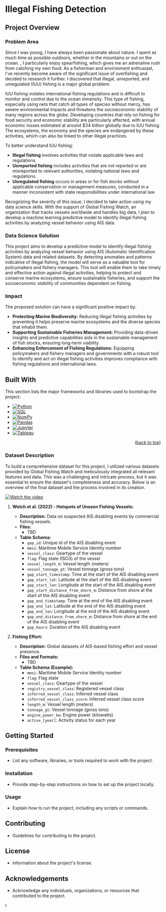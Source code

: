 # Illegal Fishing Detection

## Project Overview

### Problem Area

Since I was young, I have always been passionate about nature. I spent as much time as possible outdoors, whether in the mountains or out on the ocean. , I particularly enjoy spearfishing, which gives me an adrenaline rush from catching my own food. As a fisherman and environment enthusiast, I've recently become aware of the significant issue of overfishing and decided to research it further. I discovered that illegal, unreported, and unregulated (IUU) fishing is a major global problem.

IUU fishing violates international fishing regulations and is difficult to monitor and control due to the ocean inmensity. This type of fishing, especially using nets that catch all types of species without mercy, has severe environmental impacts and threatens the socioeconomic stability of many regions across the globe. Developing countries that rely on fishing for food security and economic stability are particularly affected, with annual economic losses estimated at around $34 billion globally due to IUU fishing. The ecosystems, the economy and the species are endangered by these activities, which can also be linked to other illegal practices.

To better understand IUU fishing:
- **Illegal fishing** involves activities that violate applicable laws and regulations.
- **Unreported fishing** includes activities that are not reported or are misreported to relevant authorities, violating national laws and regulations.
- **Unregulated fishing** occurs in areas or for fish stocks without applicable conservation or management measures, conducted in a manner inconsistent with state responsibilities under international law.

Recognizing the severity of this issue, I decided to take action using my data science skills. With the support of Global Fishing Watch, an organization that tracks vessels worldwide and handles big data, I plan to develop a machine learning predictive model to identify illegal fishing activities by analyzing vessel behavior using AIS data.

### Data Science Solution

This project aims to develop a predictive model to identify illegal fishing activities by analyzing vessel behavior using AIS (Automatic Identification System) data and related datasets. By detecting anomalies and patterns indicative of illegal fishing, the model will serve as a valuable tool for policymakers and fishery managers. This tool will enable them to take timely and effective action against illegal activities, helping to protect and conserve marine ecosystems, ensure sustainable fisheries, and support the socioeconomic stability of communities dependent on fishing.

### Impact

The proposed solution can have a significant positive impact by:

- **Protecting Marine Biodiversity:** Reducing illegal fishing activities by preventing it helps preserve marine ecosystems and the diverse species that inhabit them.
- **Supporting Sustainable Fisheries Management:** Providing data-driven insights and predictive capabilities aids in the sustainable management of fish stocks, ensuring long-term viability.
- **Enhancing Enforcement of Fishing Regulations:** Equipping policymakers and fishery managers and governments with a robust tool to identify and act on illegal fishing activities improves compliance with fishing regulations and international laws.

## Built With

This section lists the major frameworks and libraries used to bootstrap the project:

* [![Python][Python.org]][Python-url]
* [![SQL][SQL.org]][SQL-url]
* [![NumPy][NumPy.org]][NumPy-url]
* [![Pandas][Pandas.pydata.org]][Pandas-url]
* [![Jupyter][Jupyter.org]][Jupyter-url]
* [![Tableau][Tableau.com]][Tableau-url]

<p align="right">(<a href="#readme-top">back to top</a>)</p>

### Dataset Description

To build a comprehensive dataset for this project, I utilized various datasets provided by Global Fishing Watch and meticulously integrated all relevant features and data. This was a challenging and intricate process, but it was essential to ensure the dataset's completeness and accuracy. Below is an overview of the final dataset and the process involved in its creation.

[![Watch the video](https://img.youtube.com/vi/tKxCuW-WWng/0.jpg)](https://www.youtube.com/watch?v=tKxCuW-WWng)
 
1. **Welch et al. (2022) - Hotspots of Unseen Fishing Vessels:**
   - **Description:** Data on suspected AIS disabling events by commercial fishing vessels.
   - **Files:**
     - TBD
   - **Table Schema:**
     - `gap_id`: Unique id of the AIS disabling event
     - `mmsi`: Maritime Mobile Service Identity number
     - `vessel_class`: Geartype of the vessel
     - `flag`: Flag state (ISO3) of the vessel
     - `vessel_length_m`: Vessel length (meters)
     - `vessel_tonnage_gt`: Vessel tonnage (gross tons)
     - `gap_start_timestamp`: Time at the start of the AIS disabling event
     - `gap_start_lat`: Latitude at the start of the AIS disabling event
     - `gap_start_lon`: Longitude at the start of the AIS disabling event
     - `gap_start_distance_from_shore_m`: Distance from shore at the start of the AIS disabling event
     - `gap_end_timestamp`: Time at the end of the AIS disabling event
     - `gap_end_lat`: Latitude at the end of the AIS disabling event
     - `gap_end_lon`: Longitude at the end of the AIS disabling event
     - `gap_end_distance_from_shore_m`: Distance from shore at the end of the AIS disabling event
     - `gap_hours`: Duration of the AIS disabling event

2. **Fishing Effort:**
   - **Description:** Global datasets of AIS-based fishing effort and vessel presence.
   - **Files and Formats:**
     - TBD
   - **Table Schema (Example):**
     - `mmsi`: Maritime Mobile Service Identity number
     - `flag`: Flag state
     - `vessel_class`: Geartype of the vessel
     - `registry_vessel_class`: Registered vessel class
     - `inferred_vessel_class`: Inferred vessel class
     - `inferred_vessel_class_score`: Inferred vessel class score
     - `length_m`: Vessel length (meters)
     - `tonnage_gt`: Vessel tonnage (gross tons)
     - `engine_power_kw`: Engine power (kilowatts)
     - `active_[year]`: Activity status for each year

## Getting Started

### Prerequisites
- List any software, libraries, or tools required to work with the project.

### Installation
- Provide step-by-step instructions on how to set up the project locally.

### Usage
- Explain how to run the project, including any scripts or commands.

## Contributing
- Guidelines for contributing to the project.

## License
- Information about the project's license.

## Acknowledgements
- Acknowledge any individuals, organizations, or resources that contributed to the project.

<!-- MARKDOWN LINKS & IMAGES -->
<!-- https://www.markdownguide.org/basic-syntax/#reference-style-links -->
[Python.org]: https://img.shields.io/badge/Python-3670A0?style=for-the-badge&logo=python&logoColor=ffdd54
[Python-url]: https://www.python.org/
[SQL.org]: https://img.shields.io/badge/SQL-336791?style=for-the-badge&logo=PostgreSQL&logoColor=white
[SQL-url]: https://www.postgresql.org/
[NumPy.org]: https://img.shields.io/badge/NumPy-013243?style=for-the-badge&logo=NumPy&logoColor=white
[NumPy-url]: https://numpy.org/
[Pandas.pydata.org]: https://img.shields.io/badge/Pandas-150458?style=for-the-badge&logo=Pandas&logoColor=white
[Pandas-url]: https://pandas.pydata.org/
[Jupyter.org]: https://img.shields.io/badge/Jupyter-F37626?style=for-the-badge&logo=Jupyter&logoColor=white
[Jupyter-url]: https://jupyter.org/
[Tableau.com]: https://img.shields.io/badge/Tableau-E97627?style=for-the-badge&logo=Tableau&logoColor=white
[Tableau-url]: https://www.tableau.com/

r